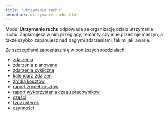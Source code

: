 ```yaml
---
title: "Utrzymanie ruchu"
permalink: utrzymanie-ruchu.html
---
```


Moduł **Utrzymanie ruchu** odpowiada za organizację działu utrzymania ruchu. Zaplanujesz w nim przeglądy, remonty czy inne przestoje maszyn, a także szybko zapanujesz nad nagłymi zdarzeniami, takimi jak awarie. 

Ze szczegółami zapoznasz się w poniższych rozdziałach:
- [zdarzenia](/zdarzenia)
- [zdarzenia planowane](/zdarzenia-planowane)
- [zdarzenia cykliczne](/zdarzenia-cykliczne)
- [kalendarz zdarzeń](/kalendarz-zdarzen)
- [źródła kosztów](/zrodla-kosztow)
- [raport źródeł kosztów](/raport-zrodel-kosztow)
- [raport wykorzystania czasu pracowników](/raport-wykorzystania-czasu-pracownikow)
- [części](/czesci)
- [typy usterek](/typy-usterek)
- [czynności](/czynnosci)